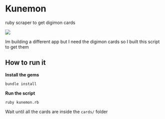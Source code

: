 # Kunemon
ruby scraper to get digimon cards


![](http://www.freewebs.com/dcd-nexus/enemies/Kunemon.jpg)


Im building a different app but I need the digimon cards so I built this script to get them

## How to run it

**Install the gems**


```
bundle install
```

**Run the script**


```
ruby kunemon.rb
```

Wait until all the cards are inside the `cards/` folder
